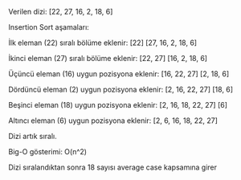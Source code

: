 Verilen dizi: [22, 27, 16, 2, 18, 6]

Insertion Sort aşamaları:

İlk eleman (22) sıralı bölüme eklenir:
[22] [27, 16, 2, 18, 6]

İkinci eleman (27) sıralı bölüme eklenir:
[22, 27] [16, 2, 18, 6]

Üçüncü eleman (16) uygun pozisyona eklenir:
[16, 22, 27] [2, 18, 6]

Dördüncü eleman (2) uygun pozisyona eklenir:
[2, 16, 22, 27] [18, 6]

Beşinci eleman (18) uygun pozisyona eklenir:
[2, 16, 18, 22, 27] [6]

Altıncı eleman (6) uygun pozisyona eklenir:
[2, 6, 16, 18, 22, 27]

Dizi artık sıralı.

Big-O gösterimi: O(n^2)

Dizi sıralandıktan sonra 18 sayısı average case kapsamına girer
